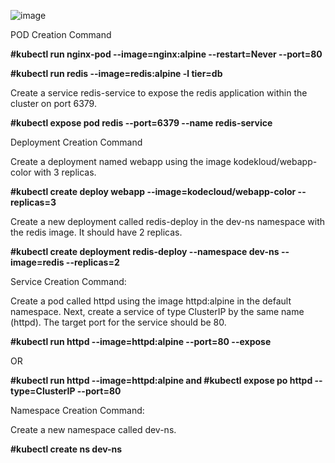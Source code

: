 ![image](https://github.com/Khushang49/90DaysofKubernetes/assets/95266353/7ce9746d-03e3-4987-b6dc-c81f58b8c466)

POD Creation Command

**#kubectl run nginx-pod --image=nginx:alpine --restart=Never --port=80**

**#kubectl run redis --image=redis:alpine -l tier=db**

Create a service redis-service to expose the redis application within the cluster on port 6379.

**#kubectl expose pod redis  --port=6379 --name redis-service**

Deployment Creation Command

Create a deployment named webapp using the image kodekloud/webapp-color with 3 replicas.

**#kubectl create deploy webapp --image=kodecloud/webapp-color --replicas=3**

Create a new deployment called redis-deploy in the dev-ns namespace with the redis image. It should have 2 replicas.

**#kubectl create deployment redis-deploy --namespace dev-ns --image=redis --replicas=2**

Service Creation Command:

Create a pod called httpd using the image httpd:alpine in the default namespace. Next, create a service of type ClusterIP by the same name (httpd). The target port for the service should be 80.

**#kubectl run httpd --image=httpd:alpine --port=80 --expose**

OR

**#kubectl run httpd --image=httpd:alpine and #kubectl expose po httpd --type=ClusterIP --port=80**

Namespace Creation Command:

Create a new namespace called dev-ns.

**#kubectl create ns dev-ns**

